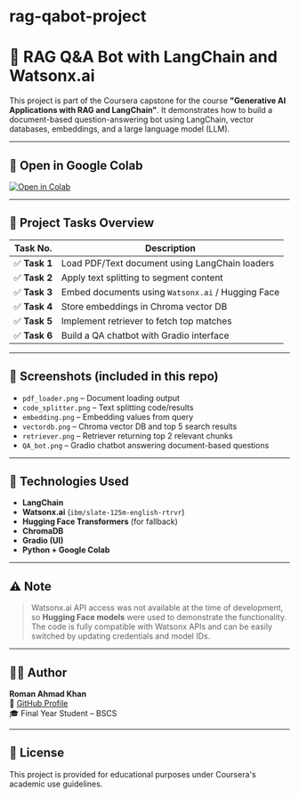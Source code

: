 # rag-qabot-project

# 🧠 RAG Q&A Bot with LangChain and Watsonx.ai

This project is part of the Coursera capstone for the course **"Generative AI Applications with RAG and LangChain"**. It demonstrates how to build a document-based question-answering bot using LangChain, vector databases, embeddings, and a large language model (LLM).

---

## 🔗 Open in Google Colab

[![Open in Colab](https://colab.research.google.com/assets/colab-badge.svg)](https://colab.research.google.com/github/romanahmad-dev/rag-qabot-project/blob/main/rag_app_cleaned.ipynb)

---

## 📌 Project Tasks Overview

| Task No. | Description |
|----------|-------------|
| ✅ **Task 1** | Load PDF/Text document using LangChain loaders |
| ✅ **Task 2** | Apply text splitting to segment content |
| ✅ **Task 3** | Embed documents using `Watsonx.ai` / Hugging Face |
| ✅ **Task 4** | Store embeddings in Chroma vector DB |
| ✅ **Task 5** | Implement retriever to fetch top matches |
| ✅ **Task 6** | Build a QA chatbot with Gradio interface |

---

## 📸 Screenshots (included in this repo)

- `pdf_loader.png` – Document loading output  
- `code_splitter.png` – Text splitting code/results  
- `embedding.png` – Embedding values from query  
- `vectordb.png` – Chroma vector DB and top 5 search results  
- `retriever.png` – Retriever returning top 2 relevant chunks  
- `QA_bot.png` – Gradio chatbot answering document-based questions

---

## 🔧 Technologies Used

- **LangChain**
- **Watsonx.ai** (`ibm/slate-125m-english-rtrvr`)
- **Hugging Face Transformers** (for fallback)
- **ChromaDB**
- **Gradio (UI)**
- **Python + Google Colab**

---

## ⚠️ Note

> Watsonx.ai API access was not available at the time of development, so **Hugging Face models** were used to demonstrate the functionality. The code is fully compatible with Watsonx APIs and can be easily switched by updating credentials and model IDs.

---

## 👨‍💻 Author

**Roman Ahmad Khan**  
📧 [GitHub Profile](https://github.com/romanahmad-dev)  
🎓 Final Year Student – BSCS  

---

## 📄 License

This project is provided for educational purposes under Coursera's academic use guidelines.
